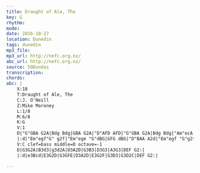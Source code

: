 ```yaml
---
title: Draught of Ale, The
key: G
rhythm: 
mode:
date: 2016-10-27
location: Dunedin
tags: dunedin
mp3_file:
mp3_url: http://nefc.org.nz/
abc_url: http://nefc.org.nz/
source: 50Dundas
transcription:
chords: 
abc: |
    X:18
    T:Draught of Ale, The
    C:J. O'Neill
    Z:Mike Moroney
    L:1/8
    M:6/8
    K:G
    V:1
    D|"G"GBA G2A|Bdg Bdg|GBA G2A|"D"AFD AFD|"G"GBA G2A|Bdg Bdg|"Am"ecA "G"dBG|"D"cAF "G"G2:|
    |:d|"Em"egf"G" g2f|"Em"ege "G"dBG|GFG dBG|"D"BAA A2d|"Em"egf "G"g2f|ege dBG|GFG dBG|"D"cAF "G"G2:|
    V:C clef=bass middle=D octave=-1
    D|G3G2A|B3d3|g3d2A|D3A2D|G3B3|D3G3|A3G3|DEF G2:|
    |:d|e3Bcd|E3G2D|G3GFE|D3A2D|E3G2F|G3D3|G3D2C|DEF G2:|

---
```

